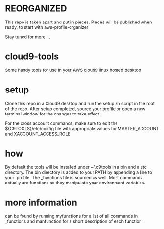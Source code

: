 # REORGANIZED

This repo is taken apart and put in pieces.
Pieces will be published when ready, to start with aws-profile-organizer

Stay tuned for more ...

# cloud9-tools
Some handy tools for use in your AWS cloud9 linux hosted desktop

# setup
Clone this repo in a Cloud9 desktop and run the setup.sh script in the root of the repo. After setup completed, source your profile or open a new terminal window for the changes to take effect.

For the cross account commands, make sure to edit the ${C9TOOLS}/etc/config file with appropriate values for
MASTER_ACCOUNT and XACCOUNT_ACCESS_ROLE

# how

By default the tools will be installed under ~/.c9tools in a bin and a etc directory. The bin directory is added to your PATH by appending a line to your .profile. The \_functions file is sourced as well. Most commands actually are functions as they manipulate your environment variables. 

# more information

can be found by running myfunctions for a list of all commands in \_functions and manfunction <functioname> for a short description of each function.

